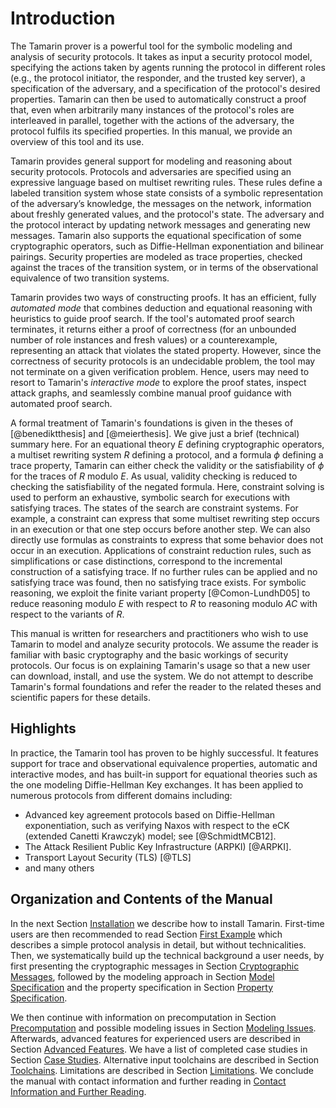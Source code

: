 
Introduction
========

The Tamarin prover is a powerful tool for the symbolic
modeling and analysis of security protocols.
It takes as input a security protocol model, specifying the actions taken by
agents running the protocol in different roles (e.g., the
protocol initiator, the responder, and the trusted key server), a specification
of the adversary, and a specification of the protocol's desired properties.
Tamarin can then be used to automatically construct a
proof that, even when arbitrarily many instances of the protocol's roles 
are interleaved in parallel, together
with the actions of the adversary, the protocol fulfils its
specified properties.  In this manual, we 
provide an overview of this tool and its use.

Tamarin provides general support for modeling and reasoning about
security protocols.  Protocols and adversaries are specified using an
expressive language based on multiset rewriting rules.  These rules
define a labeled transition system whose state consists of a symbolic
representation of the adversary’s knowledge, the messages on the
network, information about freshly generated values, and the protocol's
state.  The adversary and the protocol interact by updating network
messages and generating new messages.  Tamarin also supports the
equational specification of some cryptographic operators, such as
Diffie-Hellman exponentiation and bilinear pairings.  Security
properties are modeled as trace properties, checked against the traces
of the transition system, or in terms of the observational equivalence
of two transition systems.

Tamarin provides two ways of constructing proofs.  It has an efficient,
fully *automated mode* that combines deduction and equational
reasoning with heuristics to guide proof search.  If the tool's
automated proof search terminates, it returns either a proof of
correctness (for an unbounded number of role instances and fresh values)
or a counterexample, representing an attack that violates the stated
property.  However, since the correctness of security protocols is an
undecidable problem, the tool may not terminate on a given
verification problem.  Hence, users
may need to resort to Tamarin's *interactive mode* to explore the proof
states, inspect attack graphs, and seamlessly combine manual proof
guidance with automated proof search.

A formal treatment of Tamarin's foundations is given in the theses of
[@benediktthesis]
and [@meierthesis].  We give just a brief (technical) summary here.
For an equational theory $E$ defining cryptographic operators,
a multiset rewriting system $R$ defining a
protocol, and a formula $\phi$ defining a trace property, Tamarin can
either check the validity or the satisfiability of $\phi$ for the traces
of $R$ modulo $E$.  As usual, validity checking is reduced to checking
the satisfiability of the negated formula. Here, constraint solving is
used to perform an exhaustive, symbolic search for executions with
satisfying traces. The states of the search are constraint systems. For
example, a constraint can express that some multiset rewriting step
occurs in an execution or that one step occurs before another step. We
can also directly use formulas as constraints to express that some
behavior does not occur in an execution. Applications of constraint
reduction rules, such as simplifications or case distinctions,
correspond to the incremental construction of a satisfying trace. If no
further rules can be applied and no satisfying trace was found, then no
satisfying trace exists. For symbolic reasoning, we exploit the finite
variant property [@Comon-LundhD05]
to reduce reasoning modulo $E$ with respect to
$R$ to reasoning modulo $AC$ with respect to the variants of $R$.


This manual is written for researchers and practitioners who wish to
use Tamarin to model and analyze security protocols. We assume the
reader is familiar with basic cryptography and the basic workings of
security protocols. Our focus is on explaining Tamarin's usage so that
a new user can download, install, and use the system. We do not
attempt to describe Tamarin's formal foundations and refer the reader
to the related theses and scientific papers for these details.

Highlights
----------

In practice, the Tamarin tool has proven to be highly successful.
It features support for trace and observational equivalence properties, 
automatic and interactive modes, and has built-in support for equational 
theories such as the one modeling Diffie-Hellman Key exchanges. It has been 
applied to numerous protocols from different domains including:

* Advanced key agreement protocols based on Diffie-Hellman
exponentiation, such as verifying Naxos with respect to the
eCK (extended Canetti Krawczyk) model; see [@SchmidtMCB12].
* The Attack Resilient Public Key Infrastructure (ARPKI) [@ARPKI].
* Transport Layout Security (TLS) [@TLS]
* and many others


Organization and Contents of the Manual
---------------------------------------

In the next Section
[Installation](002_installation.html#sec:installation) we describe how
to install Tamarin. First-time users are then recommended to read
Section [First Example](003_example.html#initial-example) which
describes a simple protocol analysis in detail, but without
technicalities. Then, we systematically build up the technical
background a user needs, by first presenting the cryptographic
messages in Section [Cryptographic
Messages](004_cryptographic-messages.html#equational-theories), followed by
the modeling approach in Section [Model
Specification](005_protocol-specification.html#sec:model-specification) and
the property specification in Section [Property
Specification](006_property-specification.html#sec:property_specification).

We then continue with information on precomputation in Section
[Precomputation](007_precomputation.html#sec:precomputation) and
possible modeling issues in Section [Modeling
Issues](008_modeling-issues.html#sec:modeling-issues). Afterwards,
advanced features for experienced users are described in Section
[Advanced
Features](009_advanced-features.html#sec:advanced-features). We have a
list of completed case studies in Section [Case
Studies](010_case-studies.html#sec:case-studies). Alternative input
toolchains are described in Section
[Toolchains](011_toolchains.html#sec:tool-chains). Limitations are
described in Section
[Limitations](012_limitations.html#sec:limitations). We conclude the
manual with contact information and further reading in [Contact
Information and Further
Reading](013_contact-and-further-reading.html#sec:contact).
